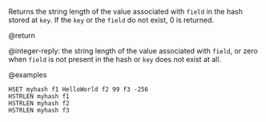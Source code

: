 Returns the string length of the value associated with `field` in the hash stored at `key`. If the `key` or the `field` do not exist, 0 is returned.

@return

@integer-reply: the string length of the value associated with `field`, or zero when `field` is not present in the hash or `key` does not exist at all.

@examples

```cli
HSET myhash f1 HelloWorld f2 99 f3 -256
HSTRLEN myhash f1
HSTRLEN myhash f2
HSTRLEN myhash f3
```

